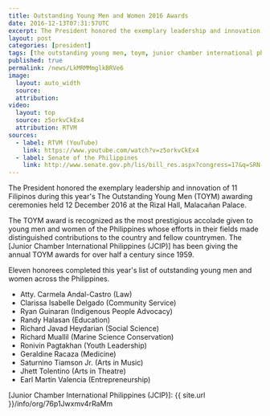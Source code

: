 ```yaml
---
title: Outstanding Young Men and Women 2016 Awards
date: 2016-12-13T07:31:57UTC
excerpt: The President honored the exemplary leadership and innovation of 11 Filipinos during this year's The Outstanding Young Men (TOYM) awarding ceremonies held 12 December 2016 at the Rizal Hall, Malacañan Palace.
layout: post
categories: [president]
tags: [the outstanding young men, toym, junior chamber international philippines, jcip]
published: true
permalink: /news/LkMRMMmglkBRVe6
image:
  layout: auto_width
  source: 
  attribution: 
video:
  layout: top
  source: z5orkvCkEx4
  attribution: RTVM
sources:
  - label: RTVM (YouTube)
    link: https://www.youtube.com/watch?v=z5orkvCkEx4
  - label: Senate of the Philippines
    link: http://www.senate.gov.ph/lis/bill_res.aspx?congress=17&q=SRN-252
---
```


The President honored the exemplary leadership and innovation of 11 Filipinos during this year's The Outstanding Young Men (TOYM) awarding ceremonies held 12 December 2016 at the Rizal Hall, Malacañan Palace.

The TOYM award is recognized as the most prestigious accolade given to young men and women of the Philippines whose efforts in their fields made distinguished contributions to the country and fellow countrymen. The [Junior Chamber International Philippines (JCIP)] has been giving the annual
TOYM awards for over half a century since 1959.

Eleven honorees completed this year's list of outstanding young men and women across the Philippines.

* Atty. Carmela Andal-Castro (Law)
* Clarissa Isabelle Delgado (Community Service)
* Ryan Guinaran (Indigenous People Advocacy)
* Randy Halasan (Education)
* Richard Javad Heydarian (Social Science)
* Richard Muallil (Marine Science Conservation)
* Ronivin Pagtakhan (Youth Leadership)
* Geraldine Racaza (Medicine)
* Saturnino Tiamson Jr. (Arts in Music)
* Jhett Tolentino (Arts in Theatre)
* Earl Martin Valencia (Entrepreneurship)

[Junior Chamber International Philippines (JCIP)]: {{ site.url }}/info/org/76p1Jwxmv4rRaMm
